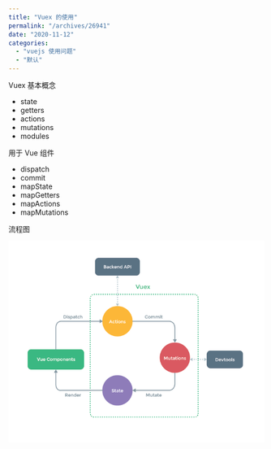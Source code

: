 ```yaml
---
title: "Vuex 的使用"
permalink: "/archives/26941"
date: "2020-11-12"
categories: 
  - "vuejs 使用问题"
  - "默认"
---
```


Vuex 基本概念

- state
- getters
- actions
- mutations
- modules

用于 Vue 组件

- dispatch
- commit
- mapState
- mapGetters
- mapActions
- mapMutations

流程图

![](./images/578243104.png)
